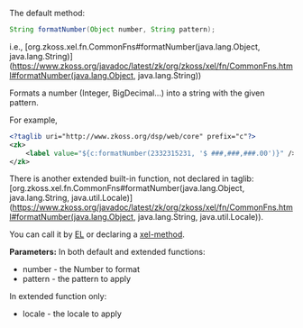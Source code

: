 The default method:

```java
String formatNumber(Object number, String pattern);
```

  
i.e.,
[org.zkoss.xel.fn.CommonFns#formatNumber(java.lang.Object, java.lang.String)](https://www.zkoss.org/javadoc/latest/zk/org/zkoss/xel/fn/CommonFns.html#formatNumber(java.lang.Object, java.lang.String))

Formats a number (Integer, BigDecimal...) into a string with the given
pattern.

For example,

```xml
<?taglib uri="http://www.zkoss.org/dsp/web/core" prefix="c"?>
<zk>
    <label value="${c:formatNumber(2332315231, '$ ###,###,###.00')}" />
</zk>
```

There is another extended built-in function, not declared in taglib:
[org.zkoss.xel.fn.CommonFns#formatNumber(java.lang.Object, java.lang.String, java.util.Locale)](https://www.zkoss.org/javadoc/latest/zk/org/zkoss/xel/fn/CommonFns.html#formatNumber(java.lang.Object, java.lang.String, java.util.Locale)).

You can call it by [ EL](zuml_ref/static_fields_and_methods)
or declaring a [ xel-method](zuml_ref/xel_method).

**Parameters:** In both default and extended functions:

- number - the Number to format
- pattern - the pattern to apply

In extended function only:

- locale - the locale to apply

